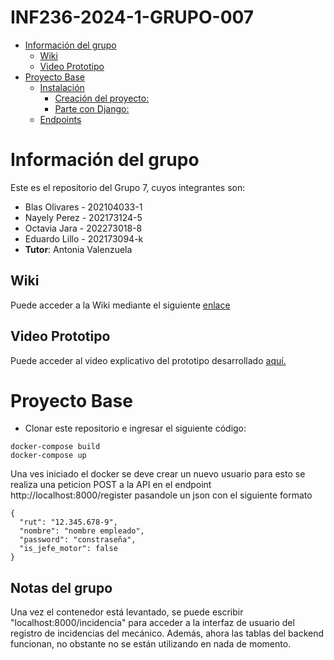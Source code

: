 # INF236-2024-1-GRUPO-007
- [Información del grupo](#información-del-grupo)
  - [Wiki](#wiki)
  - [Video Prototipo](#video-prototipo)
- [Proyecto Base](#proyecto-base)
  - [Instalación](#instalación)
    - [Creación del proyecto:](#creación-del-proyecto)
    - [Parte con Django:](#parte-con-django)
  - [Endpoints](#endpoints)


# Información del grupo

Este es el repositorio del Grupo 7, cuyos integrantes son:

* Blas Olivares  - 202104033-1
* Nayely Perez   - 202173124-5
* Octavia Jara   - 202273018-8
* Eduardo Lillo  - 202173094-k
* **Tutor**: Antonia Valenzuela

## Wiki

Puede acceder a la Wiki mediante el siguiente [enlace](https://gitlab.com/antonia.v/inf2024-1-grupo-007/-/wikis/home)

## Video Prototipo
Puede acceder al video explicativo del prototipo desarrollado [aquí.](https://www.youtube.com/watch?v=9xmHi_kpDZE)

# Proyecto Base
* Clonar este repositorio e ingresar el siguiente código:
```
docker-compose build
docker-compose up
```
Una ves iniciado el docker se deve crear un nuevo usuario para esto se realiza una peticion POST a la API en el endpoint http://localhost:8000/register pasandole un json con el siguiente formato
```
{
  "rut": "12.345.678-9",
  "nombre": "nombre empleado",
  "password": "constraseña",
  "is_jefe_motor": false
}
```
<!-- ## Instalación

* Instalar [Docker](https://docs.docker.com/engine/install/).
* Instalar [Docker Compose](https://docs.docker.com/compose/install/)
* Clonar este repositorio e ingresar el siguiente código:
```
docker-compose build
docker-compose up
```

¡Listo!

Este proyecto contiene los docker de la Base de Datos y la API. Deben añadir un tercer contenedor al archivo `docker-compose-yaml` con las configuraciones de la Vista que deseen utilizar.

A continuación se presenta una breve explicación de los pasos hechos para crearlo.

### Creación del proyecto:
* Crear el entorno virtual `python3 -m venv venv`.

Se utiliza el modulo `venv` (penúltimo argumento), que se instala en la carpeta creada `venv` (último argumento). 

* Setear entorno virtual `source venv/bin/activate`

Se activará el entorno virtual y para poder correr el codigo se debe `pip install -r requirements.txt` donde estan las librerias que hay que descargar en nuestro entorno.

### Parte con Django:
Creación del modelo, en este caso se crea la entidad **Motor** con su atributo **n_serie**, el cual hace referencia a _Número de serie_. 

Luego se hace migración a la Base de Datos con los siguientes comandos:
```
python manage.py makemigrations
python manage.py migrate
```

A continuación se crea el _serializer_, esto es un componente de Django que permite transformar y manejar diferentes modelos de datos (para que Django entienda el modelo).

Luego se creó la lógica del negocio. Se utiliza la clase padre `ModelViewSet`, la cual permite heredar las acciones CRUD necesarias para el proyecto.


PD: El código está comentado en inglés, para que practiquen ;D

## Endpoints

Una vez hayan levantado los contenedores pueden utilizar [Postman](https://www.postman.com) u otra herramienta similar para probar los endpoints.
En el proyecto base se han implementado los siguientes:
```
GET: localhost:8000/motor/
POST: localhost:8000/motor/
PUT: localhost:8000/motor/{id_motor}/
DELETE: localhost:8000/motor/{id_motor}/
```
Ejemplo:
![POST request](./img/image.png) -->

## Notas del grupo

Una vez el contenedor está levantado, se puede escribir "localhost:8000/incidencia" para acceder a la interfaz de usuario del registro de incidencias del mecánico.
Además, ahora las tablas del backend funcionan, no obstante no se están utilizando en nada de momento.

